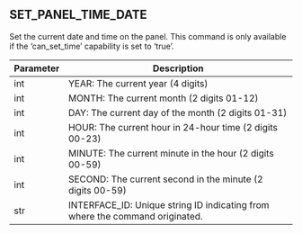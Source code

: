 ## SET\_PANEL\_TIME\_DATE

Set the current date and time on the panel. This command is only available if the ‘can\_set\_time’ capability is set to ‘true’.


| Parameter | Description |
| --- | --- |
| int | YEAR: The current year (4 digits) |
| int | MONTH: The current month (2 digits 01-12) |
| int | DAY: The current day of the month (2 digits 01-31) |
| int | HOUR: The current hour in 24-hour time (2 digits 00-23) |
| int | MINUTE: The current minute in the hour (2 digits 00-59) |
| int | SECOND: The current second in the minute (2 digits 00-59) |
| str | INTERFACE\_ID: Unique string ID indicating from where the command originated. |
